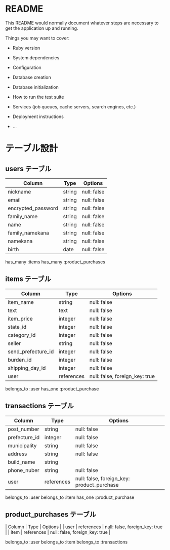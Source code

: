 # README

This README would normally document whatever steps are necessary to get the
application up and running.

Things you may want to cover:

* Ruby version

* System dependencies

* Configuration

* Database creation

* Database initialization

* How to run the test suite

* Services (job queues, cache servers, search engines, etc.)

* Deployment instructions

* ...

# テーブル設計

## users テーブル

| Column                | Type   | Options     |
| ----------           | ------ | ----------- |
| nickname             | string | null: false |
| email                | string | null: false |
| encrypted_password   | string | null: false |
| family_name          | string | null: false |
| name                 | string | null: false |
| family_namekana      | string | null: false |
| namekana             | string | null: false |
| birth                | date   | null: false |

has_many :items
has_many :product_purchases

## items テーブル
| Column             | Type         | Options     |
| -----------------  | ------------ | ----------- |
| item_name          | string       | null: false |
| text               | text         | null: false |            
| item_price         | integer      | null: false |
| state_id           | integer      | null: false |
| category_id        | integer      | null: false |
| seller             | string       | null: false |
| send_prefecture_id | integer      | null: false |
| burden_id          | integer      | null: false |
| shipping_day_id    | integer      | null: false |
| user               | references   | null: false, foreign_key: true |

belongs_to :user
has_one :product_purchase

## transactions テーブル
| Column          | Type         | Options     |
| ----------      | ------------ | ----------- |
| post_number     | string       | null: false |
| prefecture_id   | integer      | null: false |
| municipality    | string       | null: false |
| address         | string       | null: false |
| build_name      | string       |             |
| phone_nuber     | string       | null: false |
| user            | references   | null: false, foreign_key: product_purchase |

belongs_to :user
belongs_to :item
has_one :product_purchase



## product_purchases テーブル
| Column             | Type         | Options     |
| user               | references   | null: false, foreign_key: true |
| item               | references   | null: false, foreign_key: true |


belongs_to :user
belongs_to :item
belongs_to :transactions
